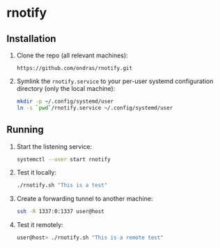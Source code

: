 # rnotify

## Installation
1. Clone the repo (all relevant machines):

    ```
    https://github.com/ondras/rnotify.git
    ```

1. Symlink the `rnotify.service` to your per-user systemd configuration directory (only the local machine):

    ```bash
    mkdir -p ~/.config/systemd/user
    ln -s `pwd`/rnotify.service ~/.config/systemd/user
    ```

## Running
1. Start the listening service:

    ```bash
    systemctl --user start rnotify
    ```
    
1. Test it locally:

    ```bash
    ./rnotify.sh "This is a test"
    ```
    
1. Create a forwarding tunnel to another machine:

    ```bash
    ssh -R 1337:0:1337 user@host
    ```

1. Test it remotely:
   ```bash
   user@host> ./rnotify.sh "This is a remote test"
   ```
   

